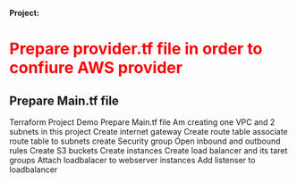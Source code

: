 **Project:** 
<!DOCTYPE html>
<html>
<head>
  <title>Create Infrastructure on AWS using Terraform</title>
  <style>
    /* Add animation and styling for the text */
    @keyframes colorChange {
      0% { color: red; }
      50% { color: green; }
      100% { color: blue; }
    }
    h1 {
      animation: colorChange 2s infinite;
    }
  </style>
</head>
<body>
  <h1>Prepare provider.tf file in order to confiure AWS provider </h1>
  <h2>Prepare Main.tf file </h2>
  <p>Terraform Project Demo
    Prepare Main.tf file
    Am creating one VPC and 2 subnets in this project
    Create internet gateway
    Create route table 
    associate route table to subnets
    create Security group
    Open inbound and outbound rules
    Create S3 buckets
    Create instances 
    Create load balancer and its taret groups 
    Attach loadbalacer to webserver instances
    Add listenser to loadbalancer

  
  
  </p>  
</body>
</html>



